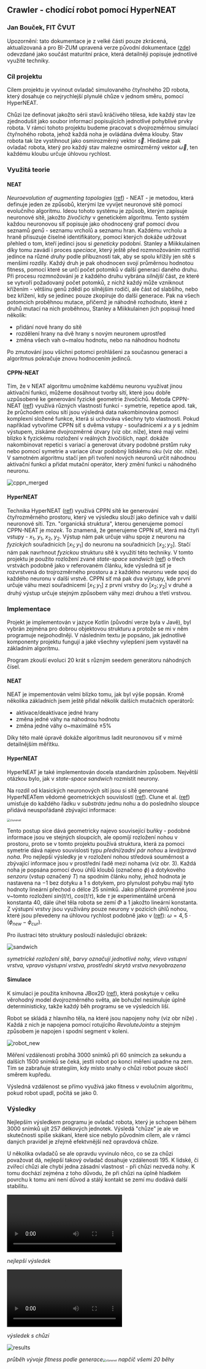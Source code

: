 ## Crawler - chodící robot pomocí HyperNEAT

### Jan Bouček, FIT ČVUT

Upozornění: tato dokumentace je z velké části pouze zkrácená, aktualizovaná a pro BI-ZUM upravená verze původní dokumentace ([zde](https://github.com/Colanderr/Crawler/blob/master/documentation/crawler.pdf)) odevzdané jako součást maturitní práce, která detailněji popisuje jednotlivé využité techniky. 

### Cíl projektu

Cílem projektu je vyvinout ovladač simulovaného čtyřnohého 2D robota, který dosahuje co nejrychlejší plynulé chůze v jednom směru, pomocí HyperNEAT.

Chůzi lze definovat jakožto sérii stavů kráčivého tělesa, kde každý stav lze zjednodušit jako soubor informací popisujících jednotlivé pohyblivé prvky robota. V rámci tohoto projektu budeme pracovat s dvojrozměrnou simulací čtyřnohého robota, jehož každá noha je ovládána dvěma klouby. Stav robota tak lze vystihnout jako osmirozměrný vektor $\vec{s}$. Hledáme pak ovladač robota, který pro každý stav malezne osmirozměrný vektor $\vec{\omega}$, ten každému kloubu určuje úhlovou rychlost.

### Využitá teorie



#### NEAT

*Neuroevolution of augmenting topologies* ([ref](http://www.mitpressjournals.org/doi/10.1162/106365602320169811)) - NEAT - je metodou, která definuje jeden ze způsobů, kterými lze vyvíjet neuronové sítě pomocí evolučního algoritmu. Ideou tohoto systému je způsob, kterým zapisuje neuronové sítě, jakožto *živočichy* v genetickém algoritmu.
Tento systém každou neuronovou síť popisuje jako ohodnocený graf pomocí dvou seznamů *genů* - seznamu vrcholů a seznamu hran. Každému vrcholu a hraně přisuzuje číselné identifikátory, pomocí kterých dokáže udržovat přehled o tom, kteří jedinci jsou si *geneticky* podobní.
Stanley a Miikkulainen  díky tomu zavádí i proces *speciace*, který ještě před rozmnožováním roztřídí jedince na různé *druhy* podle příbuznosti tak, aby se spolu křížily jen sítě s menšími rozdíly. Každý druh je pak ohodnocen svojí průměrnou hodnotou fitness, pomocí které se určí počet potomků v další generaci daného druhu.
Při procesu rozmnožování je z každého druhu vybrána *silnější* část, ze které se vytvoří požadovaný počet potomků, z nichž každý může vzniknout křížením - většinu genů zdědí po silnějším rodiči, ale část od slabšího, nebo bez křížení, kdy se jedinec pouze zkopíruje do další generace.
Pak na všech potomcích proběhnou mutace, přičemž je náhodně rozhodnuto, které z druhů mutací na nich proběhnou, Stanley a Miikkulainen jich popisují hned několik:

- přidání nové hrany do sítě
- rozdělení hrany na dvě hrany s novým neuronem uprostřed
- změna všech vah o~malou hodnotu, nebo na náhodnou hodnotu

Po zmutování jsou všichni potomci prohlášeni za současnou generaci a algoritmus pokračuje znovu hodnocením jedinců.

#### CPPN-NEAT

Tím, že v NEAT algoritmu umožníme každému neuronu využívat jinou aktivační funkci, můžeme dosáhnout tvorby sítí, které jsou dobře uzpůsobené ke generování fyzické geometrie živočichů. Metoda CPPN-NEAT ([ref](http://link.springer.com/10.1007/s10710-007-9028-8)) využívá různých vlastností funkcí - symetrie, repetice apod. tak, že průchodem celou sítí jsou výsledná data nakombinována pomocí komplexní složené funkce, která si uchováva všechny tyto vlastnosti.
Pokud například vytvoříme CPPN síť s dvěma vstupy - souřadnicemi $x$ a $y$ s jedním výstupem, získáme dvojrozměrné útvary (viz obr. níže), které mají velmi blízko k fyzickému rozložení v reálných živočiších, např. dokáže nakombinovat repetici s variací a generovat útvary podobné prstům ruky nebo pomocí symetrie a variace útvar podobný lidskému oku (viz obr. níže).
V samotném algoritmu stačí jen při tvoření nových neuronů určit náhodnou aktivační funkci a přidat mutační operátor, který změní funkci u náhodného neuronu.



![cppn_merged](../images/cppn_merged.jpg)

#### HyperNEAT

Technika HyperNEAT ([ref](http://www.mitpressjournals.org/doi/10.1162/artl.2009.15.2.15202)) využívá CPPN sítě ke generování čtyřrozměrného prostoru, který ve výsledku slouží jako definice vah v další neuronové síti.  Tzn. "organická struktura", kterou generujeme pomocí CPPN-NEAT je *mozek*.
To znamená, že generujeme CPPN síť, která má čtyři vstupy - $x_1$, $y_1$, $x_2$, $y_2$. Výstup nám pak určuje váhu spoje z neuronu na *fyzických* souřadnicích $[x_1;y_1]$ do neuronu na souřadnicích $[x_2;y_2]$. Stačí nám pak navrhnout *fyzickou* strukturu sítě k využití této techniky.
V tomto projektu je použito rozložení zvané *state-space sandwich* ([ref](http://ieeexplore.ieee.org/document/4983289/)) o třech vrstvách podobně jako v referovaném článku, kde výsledná síť je rozvrstvená do trojrozměrného prostoru a z každého neuronu vede spoj do každého neuronu v další vrstvě. CPPN síť má pak dva výstupy, kde první určuje váhu mezi souřadnicemi $[x_1;y_1]$ z první vrstvy do $[x_2;y_2]$ v druhé a druhý výstup určuje stejným způsobem váhy mezi druhou a třetí vrstvou.

### Implementace

Projekt je implementován v jazyce Kotlin (původní verze byla v Javě), byl vybrán zejména pro dobrou objektovou strukturu a protože se mi v něm programuje nejpohodlněji. V následním textu je popsáno, jak jednotlivé komponenty projektu fungují a jaké všechny vylepšení jsem vystavěl na základním algoritmu.

Program zkouší evoluci 20 krát s různým seedem generátoru náhodných čísel. 

#### NEAT

NEAT je impementován velmi blízko tomu, jak byl výše popsán. Kromě několika základních jsem ještě přidal několik dalších mutačních operátorů:

- aktivace/deaktivace jedné hrany
- změna jedné váhy na náhodnou hodnotu
- změna jedné váhy o~maximálně $\pm 5\%$

Díky této malé úpravě dokáže algoritmus ladit neuronovou síť v mírně detailnějším měřítku. 

#### HyperNEAT

HyperNEAT je také implementován docela standardním způsobem. Největší otázkou bylo, jak v *state-space sandwich* rozmístit neurony. 

Na rozdíl od klasických neuronových sítí jsou si sítě generované HyperNEATem vědomé geometrických souvislostí  ([ref](http://www.mitpressjournals.org/doi/10.1162/artl.2009.15.2.15202)). Clune et al. ([ref](http://ieeexplore.ieee.org/document/4983289/)) umisťuje do každého řádku v *substrátu* jednu nohu a do posledního sloupce přidává neuspořádaně zbývající informace:

<img src="../images/clunenet.jpg" alt="clunenet" style="zoom: 50%;" />

Tento postup sice dává geometricky najevo související buňky - podobné informace jsou ve stejných sloupcích, ale opomíjí rozložení nohou v prostoru, proto se v tomto projektu používá struktura, která za pomoci symetrie dává najevo souvislosti typu *přední/zadní pár nohou* a *levá/pravá noha*. Pro nejlepší výsledky je v rozložení nohou středová souměrnost a zbývající informace jsou v prostřední řadě mezi nohama (viz obr. 3). Každá noha je popsána pomocí dvou úhlů kloubů (označeno $\phi$) a dotykového *senzoru* (vstup označený $T$) na spodním článku nohy, jehož hodnota je nastavena na $-1$ bez dotyku a $1$ s dotykem, pro plynulost pohybu mají tyto hodnoty lineární přechod o délce 25 snímků.
Jako přídavné proměnné jsou v~tomto rozložení $sin(t/\tau)$, $cos(t/\tau)$, kde $\tau$ je experimentálně určená konstanta 40, dále úhel těla robota se zemí $\Phi$ a $1$ jakožto lineární konstanta.
Z výstupní vrstvy jsou využívány pouze neurony v pozicích úhlů nohou, které jsou převedeny na úhlovou rychlost podobně jako v ([ref](http://ieeexplore.ieee.org/document/4983289/)): $\omega = 4,5\cdot(\phi_{new} - \phi_{cur})$.

Pro ilustraci této struktury poslouží následující obrázek:

![sandwich](../images/sandwich.png)

*symetrické rozložení sítě, barvy označují jednotlivé nohy, vlevo vstupní vrstva, vpravo výstupní vrstva, prostřední skrytá vrstva nevyobrazena*

#### Simulace

K simulaci je použita knihovna JBox2D ([ref](http://www.jbox2d.org/)), která poskytuje v celku věrohodný model dvojrozměrného světa, ale bohužel nesimuluje úplně deterministicky, takže každý běh programu se ve výsledcích liší. 

Robot se skládá z hlavního těla, na které jsou napojeny nohy (viz obr níže) . Každá z nich je napojena pomocí rotujícího *RevoluteJointu* a stejným způsobem je napojen i spodní segment v koleni.

![robot_new](../images/robot_new.png)

Měření vzdálenosti probíhá 3000 snímků při 60 snímcích za sekundu a dalších 1500 snímků se čeká, jestli robot po konci měření upadne na zem. Tím se zabraňuje strategiím, kdy místo snahy o chůzi robot pouze skočí směrem kupředu.

Výsledná vzdálenost se přímo využívá jako fitness v evolučním algoritmu, pokud robot upadl, počítá se jako $0$.

### Výsledky

Nejlepším výsledkem programu je ovladač robota, který je schopen během 3000 snímků ujít 257 délkových jednotek. Výsledá "chůze" je ale ve skutečnosti spíše skákaní, které sice nebylo původním cílem, ale v rámci daných pravidel je zřejmě efektvnější než opravdová chůze. 

U několika ovladačů se ale opravdu vyvinulo něco, co se za chůzi považovat dá, nejlepší takový ovladač dosahuje vzdálenosti 195. K lidské, či zvířecí chůzi ale chybí jedna zásadní vlastnost - při chůzi nezvedá nohy. K tomu dochází zejména z toho důvodu, že při chůzi na úplně hladkém povrchu k tomu ani není důvod a stálý kontakt se zemí mu dodává další stabilitu.

<video src="../images/bunny.mkv"></video>

*nejlepší výsledek*

<video src="../images/walk.mkv"></video>

*výsledek s chůzí*

![results](../images/results.png)

*průběh vývoje fitness podle generace<img src="../images/clunenet.jpg" alt="clunenet" style="zoom: 50%;" /> napčíč všemi 20 běhy*

